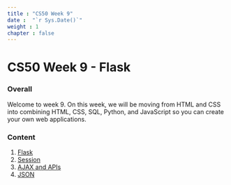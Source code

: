 ```yaml
---
title : "CS50 Week 9"
date :  "`r Sys.Date()`" 
weight : 1 
chapter : false
---
```

# CS50 Week 9 - Flask

### Overall
Welcome to week 9. On this week, we will be moving from HTML and CSS into combining HTML, CSS, SQL, Python, and JavaScript so you can create your own web applications.

### Content
 1. [Flask](1-Flask/)
 2. [Session](2-Session/)
 3. [AJAX and APIs](3-AJAX-APIs/)
 4. [JSON](4-JSON/)